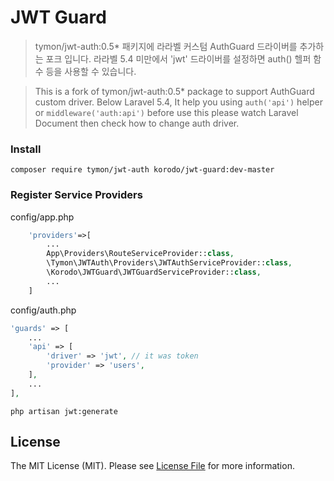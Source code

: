 # JWT Guard

>tymon/jwt-auth:0.5* 패키지에 라라벨 커스텀 AuthGuard 드라이버를 추가하는 포크 입니다.
라라벨 5.4 미만에서 'jwt' 드라이버를 설정하면 auth() 헬퍼 함수 등을 사용할 수 있습니다.

>This is a fork of tymon/jwt-auth:0.5* package to support AuthGuard custom driver.
Below Laravel 5.4, It help you using `auth('api')` helper or `middleware('auth:api')` 
before use this please watch Laravel Document then check how to change auth driver.

### Install

```shell script
composer require tymon/jwt-auth korodo/jwt-guard:dev-master
```
### Register Service Providers

config/app.php
```php
    'providers'=>[
        ...
        App\Providers\RouteServiceProvider::class,
        \Tymon\JWTAuth\Providers\JWTAuthServiceProvider::class,
        \Korodo\JWTGuard\JWTGuardServiceProvider::class,
        ...
    ]
```
config/auth.php

```php
'guards' => [
    ...
    'api' => [
        'driver' => 'jwt', // it was token
        'provider' => 'users',
    ],
    ...
],
```

```shell script
php artisan jwt:generate
```

## License

The MIT License (MIT). Please see [License File](LICENSE.md) for more information.
